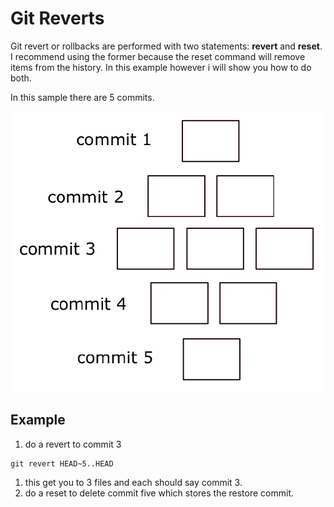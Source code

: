 # Git Reverts

Git revert or rollbacks are performed with two statements: **revert** and **reset**. I recommend using the former because the reset command will remove items from the history.  In this example however i will show you how to do both.  

In this sample there are 5 commits.  

![test](image/commits.png)

## Example

1. do a revert to commit 3
```
git revert HEAD~5..HEAD
```
1. this get you to 3 files and each should say commit 3.
1. do a reset to delete commit five which stores the restore commit.

